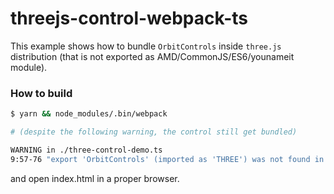 # threejs-control-webpack-ts

This example shows how to bundle `OrbitControls` inside `three.js` distribution (that is not exported as AMD/CommonJS/ES6/younameit module).

### How to build

```sh
$ yarn && node_modules/.bin/webpack

# (despite the following warning, the control still get bundled)

WARNING in ./three-control-demo.ts
9:57-76 "export 'OrbitControls' (imported as 'THREE') was not found in 'three'
```

and open index.html in a proper browser.
